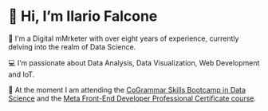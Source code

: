 # 👋 Hi, I’m Ilario Falcone
🚀 I'm a Digital mMrketer with over eight years of experience, currently delving into the realm of Data Science.

💻 I’m passionate about Data Analysis, Data Visualization, Web Development and IoT.

🌱 At the moment I am attending the [CoGrammar Skills Bootcamp in Data Science](https://skills.cogrammar.com/) and the [Meta Front-End Developer Professional Certificate course](https://www.coursera.org/professional-certificates/meta-front-end-developer).
<!--- - 💞️ I’m looking to collaborate on 
- 📫 How to reach me ...
--->
<!---
falconeilario/falconeilario is a ✨ special ✨ repository because its `README.md` (this file) appears on your GitHub profile.
You can click the Preview link to take a look at your changes.
--->
